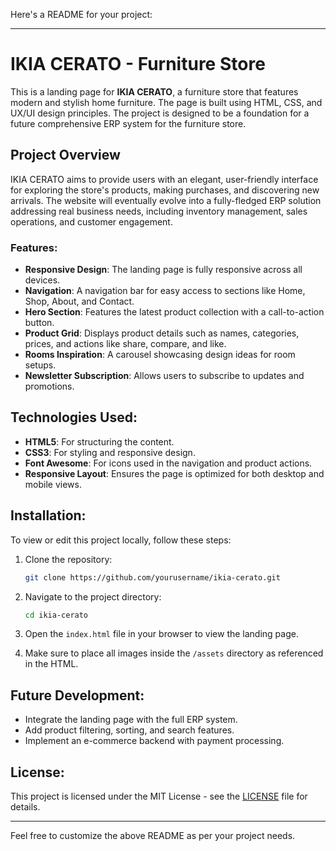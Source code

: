 Here's a README for your project:

---

# IKIA CERATO - Furniture Store

This is a landing page for **IKIA CERATO**, a furniture store that features modern and stylish home furniture. The page is built using HTML, CSS, and UX/UI design principles. The project is designed to be a foundation for a future comprehensive ERP system for the furniture store.

## Project Overview

IKIA CERATO aims to provide users with an elegant, user-friendly interface for exploring the store's products, making purchases, and discovering new arrivals. The website will eventually evolve into a fully-fledged ERP solution addressing real business needs, including inventory management, sales operations, and customer engagement.

### Features:
- **Responsive Design**: The landing page is fully responsive across all devices.
- **Navigation**: A navigation bar for easy access to sections like Home, Shop, About, and Contact.
- **Hero Section**: Features the latest product collection with a call-to-action button.
- **Product Grid**: Displays product details such as names, categories, prices, and actions like share, compare, and like.
- **Rooms Inspiration**: A carousel showcasing design ideas for room setups.
- **Newsletter Subscription**: Allows users to subscribe to updates and promotions.

## Technologies Used:
- **HTML5**: For structuring the content.
- **CSS3**: For styling and responsive design.
- **Font Awesome**: For icons used in the navigation and product actions.
- **Responsive Layout**: Ensures the page is optimized for both desktop and mobile views.

## Installation:
To view or edit this project locally, follow these steps:

1. Clone the repository:
   ```bash
   git clone https://github.com/yourusername/ikia-cerato.git
   ```

2. Navigate to the project directory:
   ```bash
   cd ikia-cerato
   ```

3. Open the `index.html` file in your browser to view the landing page.

4. Make sure to place all images inside the `/assets` directory as referenced in the HTML.

## Future Development:
- Integrate the landing page with the full ERP system.
- Add product filtering, sorting, and search features.
- Implement an e-commerce backend with payment processing.

## License:
This project is licensed under the MIT License - see the [LICENSE](LICENSE) file for details.

---

Feel free to customize the above README as per your project needs.
